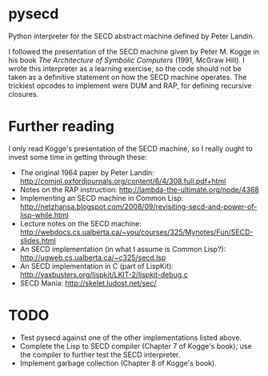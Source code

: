pysecd
======

Python interpreter for the SECD abstract machine defined by Peter Landin.

I followed the presentation of the SECD machine given by Peter M. Kogge in his book *The Architecture of Symbolic Computers* (1991, McGraw Hill). I wrote this interpreter as a learning exercise, so the code should not be taken as a definitive statement on how the SECD machine operates. The trickiest opcodes to implement were DUM and RAP, for defining recursive closures.

Further reading
======

I only read Kogge's presentation of the SECD machine, so I really ought to invest some time in getting through these:

* The original 1964 paper by Peter Landin: http://comjnl.oxfordjournals.org/content/6/4/308.full.pdf+html
* Notes on the RAP instruction: http://lambda-the-ultimate.org/node/4368
* Implementing an SECD machine in Common Lisp: http://netzhansa.blogspot.com/2008/09/revisiting-secd-and-power-of-lisp-while.html
* Lecture notes on the SECD machine: http://webdocs.cs.ualberta.ca/~you/courses/325/Mynotes/Fun/SECD-slides.html
* An SECD implementation (in what I assume is Common Lisp?): http://ugweb.cs.ualberta.ca/~c325/secd.lsp
* An SECD implementation in C (part of LispKit): http://vaxbusters.org/lispkit/LKIT-2/lispkit-debug.c
* SECD Mania: http://skelet.ludost.net/sec/

TODO
======

* Test pysecd against one of the other implementations listed above.
* Complete the Lisp to SECD compiler (Chapter 7 of Kogge's book); use the compiler to further test the SECD interpreter.
* Implement garbage collection (Chapter 8 of Kogge's book).

